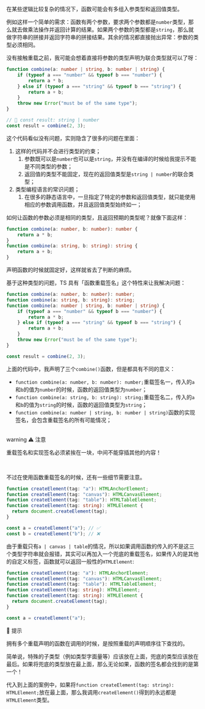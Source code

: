 在某些逻辑比较复杂的情况下，函数可能会有多组入参类型和返回值类型。

例如这样一个简单的需求：函数有两个参数，要求两个参数都是`number`类型，那么就去做乘法操作并返回计算的结果。如果两个参数的类型都是`string`，那么就做字符串的拼接并返回字符串的拼接结果。其余的情况都直接抛出异常：参数的类型必须相同。

没有接触重载之前，我可能会想着直接将参数的类型声明为联合类型就可以了呀：

```typescript
function combine(a: number | string, b: number | string) {
    if (typeof a === "number" && typeof b === "number") {
        return a * b;
    } else if (typeof a === "string" && typeof b === "string") {
        return a + b;
    }
    throw new Error("must be of the same type");
}

// 🤔 const result: string | number
const result = combine(2, 3);
```

这个代码看似没有问题，实则隐含了很多的问题在里面：

1. 这样的代码并不会进行类型的约束；
    1. 参数既可以是`number`也可以是`string`，并没有在编译的时候给我提示不能是不同类型的参数；
    2. 返回值的类型不能固定，现在的返回值类型是`string | number`的联合类型；
2. 类型编程语言的常识问题；
    1. 在很多的静态语言中，一旦指定了特定的参数和返回值类型，就只能使用相应的参数调用函数，并且返回值类型始终如一；



如何让函数的参数必须是相同的类型，且返回预期的类型呢？就像下面这样：

```typescript
function combine(a: number, b: number): number {
    return a * b;
}
function combine(a: string, b: string): string {
    return a + b;
}
```

声明函数的时候就固定好，这样就省去了判断的麻烦。



基于这种类型的问题，TS 具有「函数重载签名」这个特性来让我解决问题：

```typescript
function combine(a: number, b: number): number;
function combine(a: string, b: string): string;
function combine(a: number | string, b: number | string) {
    if (typeof a === "number" && typeof b === "number") {
        return a * b;
    } else if (typeof a === "string" && typeof b === "string") {
        return a + b;
    }
    throw new Error("must be of the same type");
}

const result = combine(2, 3);
```

上面的代码中，我声明了三个`combine()`函数，但是都具有不同的意义：

+ `function combine(a: number, b: number): number;`重载签名一，传入的`a`和`b`的值为`number`的时候，函数的返回值类型为`number`；
+ `function combine(a: string, b: string): string;`重载签名二，传入的`a`和`b`的值为`string`的时候，函数的返回值类型为`string`；
+ `function combine(a: number | string, b: number | string)`函数的实现签名，会包含重载签名的所有可能情况；

<br/>warning
⚠️ 注意

重载签名和实现签名必须紧挨在一块，中间不能穿插其他的内容！

<br/>



不过在使用函数重载签名的时候，还有一些细节需要注意。

```typescript
function createElement(tag: "a"): HTMLAnchorElement;
function createElement(tag: "canvas"): HTMLCanvasElement;
function createElement(tag: "table"): HTMLTableElement;
function createElement(tag: string): HTMLElement {
  return document.createElement(tag);
}

const a = createElement("a"); // ✅
const b = createElement("b"); // ❌
```

由于重载只有`a | canvas | table`的情况，所以如果调用函数的传入的不是这三个类型字符串就会报错，其实可以再加入一个兜底的重载签名，如果传入的是其他的自定义标签，函数就可以返回一般性的`HTMLElement`:

```typescript
function createElement(tag: "a"): HTMLAnchorElement;
function createElement(tag: "canvas"): HTMLCanvasElement;
function createElement(tag: "table"): HTMLTableElement;
function createElement(tag: string): HTMLElement;
function createElement(tag: string): HTMLElement {
  return document.createElement(tag);
}

const a = createElement("a");
```


🔔 提示

拥有多个重载声明的函数在调用的时候，是按照重载的声明顺序往下查找的。

简单说，特殊的子类型（例如类型字面量等）应该放在上面，兜底的类型应该放在最后。如果将兜底的类型放在最上面，那么无论如果，函数的签名都会找到的是第一个！

代入到上面的案例中，如果将`function createElement(tag: string): HTMLElement;`放在最上面，那么我调用`createElement()`得到的永远都是`HTMLElement`类型。

<br/>

